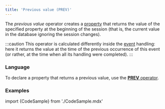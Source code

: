 ```yaml
---
title: 'Previous value (PREV)'
---
```


The *previous value* operator creates a [property](Properties.md) that returns the value of the specified property at the beginning of the session (that is, the current value in the database ignoring the session changes).

:::caution
This operator is calculated differently inside the [event](Events.md#change-operators'-event-mode) handling: here it returns the value at the time of the previous occurrence of this event (or rather, at the time when all its handling were completed).
:::

### Language

To declare a property that returns a previous value, use the [**PREV** operator](PREV_operator.md). 

### Examples


import {CodeSample} from './CodeSample.mdx'

<CodeSample url="https://documentation.lsfusion.org/sample?file=OperatorPropertySample&block=prev"/>
